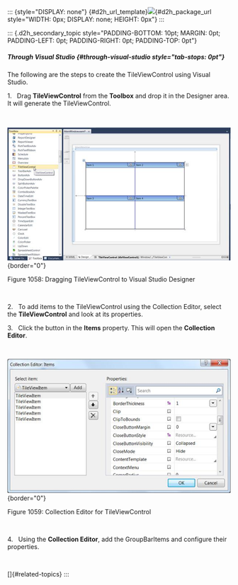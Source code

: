 ::: {style="DISPLAY: none"}
[](ms-xhelp:///?Id=d2h_url_template){#d2h_url_template}![](!package_url!){#d2h_package_url style="WIDTH: 0px; DISPLAY: none; HEIGHT: 0px"}
:::

::: {.d2h_secondary_topic style="PADDING-BOTTOM: 10pt; MARGIN: 0pt; PADDING-LEFT: 0pt; PADDING-RIGHT: 0pt; PADDING-TOP: 0pt"}
##### Through Visual Studio {#through-visual-studio style="tab-stops: 0pt"}

The following are the steps to create the TileViewControl using Visual Studio.

1.   Drag **TileViewControl** from the **Toolbox** and drop it in the Designer area. It will generate the TileViewControl.

 

![](ImagesExt/image30_945.jpg){border="0"}

Figure 1058: Dragging TileViewControl to Visual Studio Designer

 

2.   To add items to the TileViewControl using the Collection Editor, select the **TileViewControl** and look at its properties.

3.   Click the button in the **Items** property. This will open the **Collection Editor**.

 

![](ImagesExt/image30_946.jpg){border="0"}

Figure 1059: Collection Editor for TileViewControl

 

4.   Using the **Collection Editor**, add the GroupBarItems and configure their properties.

 

[]{#related-topics}
:::
